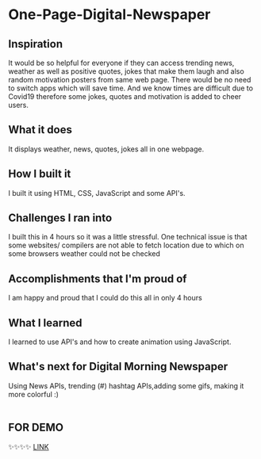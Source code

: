 # One-Page-Digital-Newspaper

## Inspiration
It would be so helpful for everyone if they can access trending news, weather as well as positive quotes, jokes that make them laugh and also random motivation posters from same web page. There would be no need to switch apps which will save time. And we know times are difficult due to Covid19 therefore some jokes, quotes and motivation is added to cheer users.
## What it does
It displays weather, news, quotes, jokes all in one webpage.
## How I built it
I built it using HTML, CSS, JavaScript and some API's.
## Challenges I ran into
I built this in 4 hours so it was a little stressful. One technical issue is that some websites/ compilers are not able to fetch location due to which on some browsers weather could not be checked 
## Accomplishments that I'm proud of
I am happy and proud that I could do this all in only 4 hours
## What I learned
I learned to use API's and how to create animation using JavaScript.
## What's next for Digital Morning Newspaper
Using News APIs, trending (#) hashtag APIs,adding some gifs, making it more colorful :)
<br>
<br>

## FOR DEMO 
✨✨✨✨ [LINK](https://codepen.io/anmolkaur18/full/GRZYGvv)
